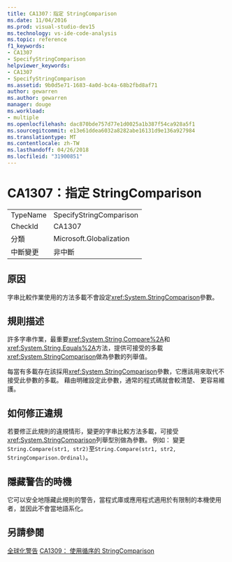 ```yaml
---
title: CA1307：指定 StringComparison
ms.date: 11/04/2016
ms.prod: visual-studio-dev15
ms.technology: vs-ide-code-analysis
ms.topic: reference
f1_keywords:
- CA1307
- SpecifyStringComparison
helpviewer_keywords:
- CA1307
- SpecifyStringComparison
ms.assetid: 9b0d5e71-1683-4a0d-bc4a-68b2fbd8af71
author: gewarren
ms.author: gewarren
manager: douge
ms.workload:
- multiple
ms.openlocfilehash: dac870bde757d77e1d0025a1b387f54ca928a5f1
ms.sourcegitcommit: e13e61ddea6032a8282abe16131d9e136a927984
ms.translationtype: MT
ms.contentlocale: zh-TW
ms.lasthandoff: 04/26/2018
ms.locfileid: "31900851"
---
```

# <a name="ca1307-specify-stringcomparison"></a>CA1307：指定 StringComparison
|||
|-|-|
|TypeName|SpecifyStringComparison|
|CheckId|CA1307|
|分類|Microsoft.Globalization|
|中斷變更|非中斷|

## <a name="cause"></a>原因
 字串比較作業使用的方法多載不會設定<xref:System.StringComparison>參數。

## <a name="rule-description"></a>規則描述
 許多字串作業，最重要<xref:System.String.Compare%2A>和<xref:System.String.Equals%2A>方法，提供可接受的多載<xref:System.StringComparison>做為參數的列舉值。

 每當有多載存在該採用<xref:System.StringComparison>參數，它應該用來取代不接受此參數的多載。 藉由明確設定此參數，通常的程式碼就會較清楚、 更容易維護。

## <a name="how-to-fix-violations"></a>如何修正違規
 若要修正此規則的違規情形，變更的字串比較方法多載，可接受<xref:System.StringComparison>列舉型別做為參數。 例如： 變更`String.Compare(str1, str2)`至`String.Compare(str1, str2, StringComparison.Ordinal)`。

## <a name="when-to-suppress-warnings"></a>隱藏警告的時機
 它可以安全地隱藏此規則的警告，當程式庫或應用程式適用於有限制的本機使用者，並因此不會當地語系化。

## <a name="see-also"></a>另請參閱
 [全球化警告](../code-quality/globalization-warnings.md) [CA1309： 使用循序的 StringComparison](../code-quality/ca1309-use-ordinal-stringcomparison.md)